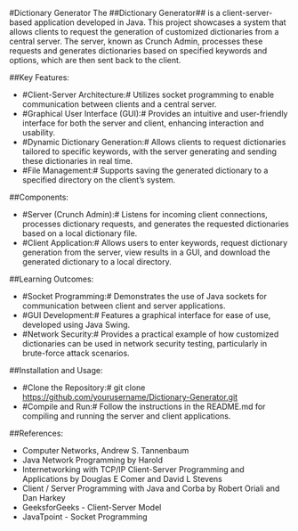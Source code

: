 #Dictionary Generator
The ##Dictionary Generator## is a client-server-based application developed in Java. This project showcases a system that allows clients to request the generation of customized dictionaries from a central server. The server, known as Crunch Admin, processes these requests and generates dictionaries based on specified keywords and options, which are then sent back to the client.

##Key Features:
- #Client-Server Architecture:# Utilizes socket programming to enable communication between clients and a central server.
- #Graphical User Interface (GUI):# Provides an intuitive and user-friendly interface for both the server and client, enhancing interaction and usability.
- #Dynamic Dictionary Generation:# Allows clients to request dictionaries tailored to specific keywords, with the server generating and sending these dictionaries in real time.
- #File Management:# Supports saving the generated dictionary to a specified directory on the client’s system.

##Components:
- #Server (Crunch Admin):# Listens for incoming client connections, processes dictionary requests, and generates the requested dictionaries based on a local dictionary file.
- #Client Application:# Allows users to enter keywords, request dictionary generation from the server, view results in a GUI, and download the generated dictionary to a local directory.

##Learning Outcomes:
- #Socket Programming:# Demonstrates the use of Java sockets for communication between client and server applications.
- #GUI Development:# Features a graphical interface for ease of use, developed using Java Swing.
- #Network Security:# Provides a practical example of how customized dictionaries can be used in network security testing, particularly in brute-force attack scenarios.

##Installation and Usage:
- #Clone the Repository:# git clone https://github.com/yourusername/Dictionary-Generator.git
- #Compile and Run:# Follow the instructions in the README.md for compiling and running the server and client applications.

##References:
- Computer Networks, Andrew S. Tannenbaum
- Java Network Programming by Harold
- Internetworking with TCP/IP Client-Server Programming and Applications by Douglas E Comer and David L Stevens
- Client / Server Programming with Java and Corba by Robert Oriali and Dan Harkey
- GeeksforGeeks - Client-Server Model
- JavaTpoint - Socket Programming

